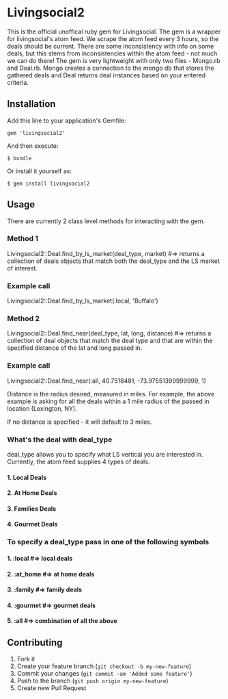 # Livingsocial2

This is the official unoffical ruby gem for Livingsocial.  The gem is a wrapper for livingsocial's atom feed.  We scrape the atom feed every 3 hours, so the deals should be current.  There are some inconsistency with info on some deals, but this stems from inconsistencies within the atom feed - not much we can do there! The gem is very lightweight with only two files - Mongo.rb and Deal.rb.  Mongo creates a connection to the mongo db that stores the gathered deals and Deal returns deal instances based on your entered criteria.


## Installation

Add this line to your application's Gemfile:

    gem 'livingsocial2'

And then execute:

    $ bundle

Or install it yourself as:

    $ gem install livingsocial2

## Usage

There are currently 2 class level methods for interacting with the gem.
### Method 1
Livingsocial2::Deal.find_by_ls_market(deal_type, market) #=> returns a collection of deals objects that match both the deal_type and the LS market of interest.

### Example call
Livingsocial2::Deal.find_by_ls_market(:local, 'Buffalo')

### Method 2
Livingsocial2::Deal.find_near(deal_type, lat, long, distance) #=> returns a collection of deal objects that match the deal type and that are within the specified distance of the lat and long passed in.

### Example call
Livingsocial2::Deal.find_near(:all, 40.7518481, -73.97551399999999, 1)

Distance is the radius desired, measured in miles.  For example, the above example is asking for all the deals within a 1 mile radius of the passed in location (Lexington, NY).

If no distance is specified - it will default to 3 miles.
### What's the deal with deal_type
deal_type allows you to specify what LS vertical you are interested in.  Currently, the atom feed supplies 4 types of deals.
#### 1. Local Deals
#### 2. At Home Deals
#### 3. Families Deals
#### 4. Gourmet Deals

### To specify a deal_type pass in one of the following symbols
#### 1. :local #=> local deals
#### 2. :at_home #=> at home deals
#### 3. :family #=> family deals
#### 4. :gourmet #=> gourmet deals
#### 5. :all #=> combination of all the above

## Contributing

1. Fork it
2. Create your feature branch (`git checkout -b my-new-feature`)
3. Commit your changes (`git commit -am 'Added some feature'`)
4. Push to the branch (`git push origin my-new-feature`)
5. Create new Pull Request
